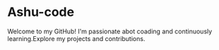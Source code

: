 # Ashu-code
Welcome to my GitHub! I'm passionate abot coading and continuously learning.Explore my projects and contributions.
